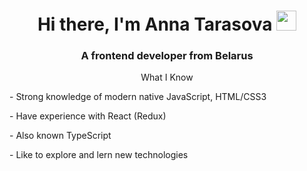 <h1 align="center">Hi there, I'm Anna Tarasova
<img src="https://github.com/blackcater/blackcater/raw/main/images/Hi.gif" height="32"/></h1>
  <h3 align="center">A frontend developer from Belarus</h3>

<p align="center">What I Know </p>
<p aligan="center">- Strong knowledge of modern native JavaScript, HTML/CSS3 </p>
<p aligan="center">- Have experience with React (Redux) </p>
<p aligan="center">- Also known TypeScript</p>
<p aligan="center">- Like to explore and lern new technologies </p>





